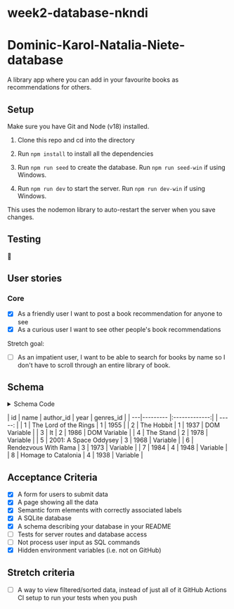 # week2-database-nkndi

# Dominic-Karol-Natalia-Niete-database

A library app where you can add in your favourite books as recommendations for others.

## Setup

Make sure you have Git and Node (v18) installed.

1. Clone this repo and cd into the directory

2. Run `npm install` to install all the dependencies

3. Run `npm run seed` to create the database. Run `npm run seed-win` if using Windows. 

4. Run `npm run dev` to start the server. Run `npm run dev-win` if using Windows. 

This uses the nodemon library to auto-restart the server when you save changes.

## Testing

:construction: 

## User stories

### Core

- [X] As a friendly user I want to post a book recommendation for anyone to see
- [X] As a curious user I want to see other people's book recommendations

Stretch goal: 
- [ ] As an impatient user, I want to be able to search for books by name so I don't have to scroll through an entire library of book.

## Schema

<details>
  <summary>Schema Code</summary>

```js
BEGIN;

CREATE TABLE IF NOT EXISTS genres (
  id INTEGER PRIMARY KEY AUTOINCREMENT,
  name TEXT NOT NULL
);

CREATE TABLE IF NOT EXISTS books (
  id INTEGER PRIMARY KEY AUTOINCREMENT,
  name TEXT NOT NULL,
  author_id INTEGER REFERENCES authors(id),
  year INTEGER, 
  genres_id INTEGER REFERENCES genres(id)
);

CREATE TABLE IF NOT EXISTS authors (
  id INTEGER PRIMARY KEY AUTOINCREMENT,
  name TEXT NOT NULL
);

CREATE INDEX IF NOT EXISTS book_names ON books(name);


COMMIT
```
  
</details>

| id | name                       | author_id     | year   | genres_id |
| ---|---------                   |:-------------:|                                                                              | -----:                |
| 1  | The Lord of the Rings       | 1             | 1955              |
| 2  | The Hobbit                  | 1             | 1937                                        | DOM Variable          |
| 3  | It                          | 2             | 1986                                           | DOM Variable          |
| 4  | The Stand                   | 2             | 1978                                   | Variable              |
| 5  | 2001: A Space Oddysey       | 3             | 1968                         | Variable              |
| 6  | Rendezvous With Rama        | 3             | 1973                    | Variable              |
| 7  | 1984                        | 4             | 1948                                     | Variable              |
|  8 | Homage to Catalonia         | 4             | 1938                        | Variable              |

## Acceptance Criteria

- [x] A form for users to submit data
- [x] A page showing all the data
- [x] Semantic form elements with correctly associated labels
- [x] A SQLite database
- [x] A schema describing your database in your README
- [ ] Tests for server routes and database access
- [ ] Not process user input as SQL commands
- [x] Hidden environment variables (i.e. not on GitHub)

## Stretch criteria

- [ ] A way to view filtered/sorted data, instead of just all of it
    GitHub Actions CI setup to run your tests when you push






